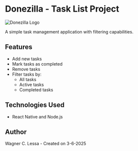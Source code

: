 # Donezilla - Task List Project  

![Donezilla Logo](./frontend/assets/donezilla-full-logo.png)  

A simple task management application with filtering capabilities.  

## Features  
- Add new tasks  
- Mark tasks as completed  
- Remove tasks  
- Filter tasks by:  
  - All tasks  
  - Active tasks  
  - Completed tasks  

## Technologies Used  
- React Native and Node.js

## Author  
Wagner C. Lessa - Created on 3-6-2025  
